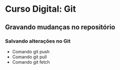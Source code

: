 # Curso Digital: Git

## Gravando mudanças no repositório
 
### Salvando alterações no Git

* Comando git push
* Comando git pull
* Comando git fetch
